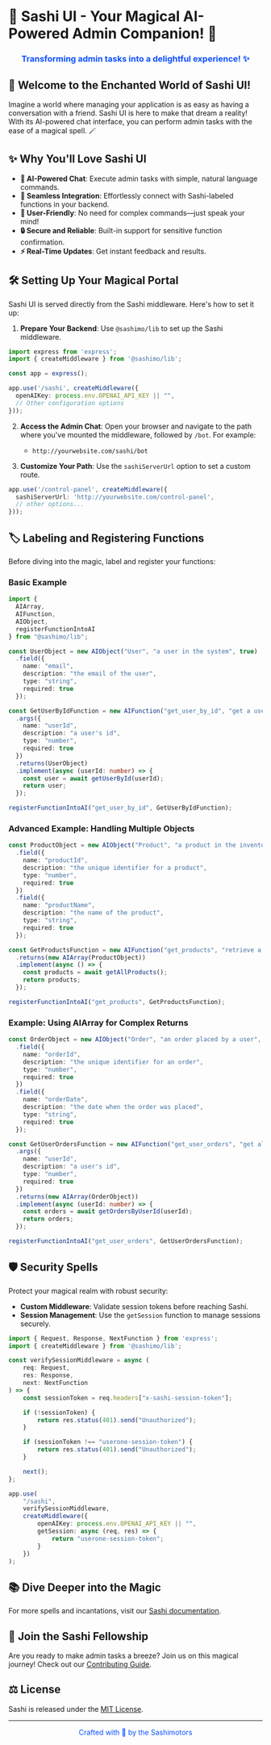 # 🌟 Sashi UI - Your Magical AI-Powered Admin Companion! 🤖

<h3 align="center" style="color: rgb(12, 80, 255);">Transforming admin tasks into a delightful experience! ✨</h3>

## 🚀 Welcome to the Enchanted World of Sashi UI!

Imagine a world where managing your application is as easy as having a conversation with a friend. Sashi UI is here to make that dream a reality! With its AI-powered chat interface, you can perform admin tasks with the ease of a magical spell. 🪄

## ✨ Why You'll Love Sashi UI

-   **🤖 AI-Powered Chat**: Execute admin tasks with simple, natural language commands.
-   **🔗 Seamless Integration**: Effortlessly connect with Sashi-labeled functions in your backend.
-   **💬 User-Friendly**: No need for complex commands—just speak your mind!
-   **🔒 Secure and Reliable**: Built-in support for sensitive function confirmation.
-   **⚡ Real-Time Updates**: Get instant feedback and results.

## 🛠️ Setting Up Your Magical Portal

Sashi UI is served directly from the Sashi middleware. Here's how to set it up:

1. **Prepare Your Backend**: Use `@sashimo/lib` to set up the Sashi middleware.

```typescript
import express from 'express';
import { createMiddleware } from '@sashimo/lib';

const app = express();

app.use('/sashi', createMiddleware({
  openAIKey: process.env.OPENAI_API_KEY || "",
  // Other configuration options
}));
```

2. **Access the Admin Chat**: Open your browser and navigate to the path where you've mounted the middleware, followed by `/bot`. For example:

    - `http://yourwebsite.com/sashi/bot`

3. **Customize Your Path**: Use the `sashiServerUrl` option to set a custom route.

```typescript
app.use('/control-panel', createMiddleware({
  sashiServerUrl: 'http://yourwebsite.com/control-panel',
  // other options...
}));
```

## 🏷️ Labeling and Registering Functions

Before diving into the magic, label and register your functions:

### Basic Example

```typescript
import {
  AIArray,
  AIFunction,
  AIObject,
  registerFunctionIntoAI
} from "@sashimo/lib";

const UserObject = new AIObject("User", "a user in the system", true)
  .field({
    name: "email",
    description: "the email of the user",
    type: "string",
    required: true
  });

const GetUserByIdFunction = new AIFunction("get_user_by_id", "get a user by id")
  .args({
    name: "userId",
    description: "a user's id",
    type: "number",
    required: true
  })
  .returns(UserObject)
  .implement(async (userId: number) => {
    const user = await getUserById(userId);
    return user;
  });

registerFunctionIntoAI("get_user_by_id", GetUserByIdFunction);
```

### Advanced Example: Handling Multiple Objects

```typescript
const ProductObject = new AIObject("Product", "a product in the inventory", true)
  .field({
    name: "productId",
    description: "the unique identifier for a product",
    type: "number",
    required: true
  })
  .field({
    name: "productName",
    description: "the name of the product",
    type: "string",
    required: true
  });

const GetProductsFunction = new AIFunction("get_products", "retrieve a list of products")
  .returns(new AIArray(ProductObject))
  .implement(async () => {
    const products = await getAllProducts();
    return products;
  });

registerFunctionIntoAI("get_products", GetProductsFunction);
```

### Example: Using AIArray for Complex Returns

```typescript
const OrderObject = new AIObject("Order", "an order placed by a user", true)
  .field({
    name: "orderId",
    description: "the unique identifier for an order",
    type: "number",
    required: true
  })
  .field({
    name: "orderDate",
    description: "the date when the order was placed",
    type: "string",
    required: true
  });

const GetUserOrdersFunction = new AIFunction("get_user_orders", "get all orders for a user")
  .args({
    name: "userId",
    description: "a user's id",
    type: "number",
    required: true
  })
  .returns(new AIArray(OrderObject))
  .implement(async (userId: number) => {
    const orders = await getOrdersByUserId(userId);
    return orders;
  });

registerFunctionIntoAI("get_user_orders", GetUserOrdersFunction);
```

## 🛡️ Security Spells

Protect your magical realm with robust security:

-   **Custom Middleware**: Validate session tokens before reaching Sashi.
-   **Session Management**: Use the `getSession` function to manage sessions securely.

```typescript
import { Request, Response, NextFunction } from 'express';
import { createMiddleware } from '@sashimo/lib';

const verifySessionMiddleware = async (
    req: Request,
    res: Response,
    next: NextFunction
) => {
    const sessionToken = req.headers["x-sashi-session-token"];

    if (!sessionToken) {
        return res.status(401).send("Unauthorized");
    }

    if (sessionToken !== "userone-session-token") {
        return res.status(401).send("Unauthorized");
    }

    next();
};

app.use(
    "/sashi",
    verifySessionMiddleware,
    createMiddleware({
        openAIKey: process.env.OPENAI_API_KEY || "",
        getSession: async (req, res) => {
            return "userone-session-token";
        }
    })
);
```

## 📚 Dive Deeper into the Magic

For more spells and incantations, visit our [Sashi documentation](https://docs.sashi.ai).

## 🤝 Join the Sashi Fellowship

Are you ready to make admin tasks a breeze? Join us on this magical journey! Check out our [Contributing Guide](https://github.com/sashimo/sashi/blob/main/CONTRIBUTING.md).

## ⚖️ License

Sashi is released under the [MIT License](https://github.com/sashimo/sashi/blob/main/LICENSE).

---

<p align="center" style="color: rgb(12, 80, 255);">
  Crafted with 💖 by the Sashimotors
</p>
